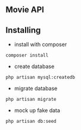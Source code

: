 ## Movie API

## Installing

- install with composer

`composer install`


- create database

`php artisan mysql:createdb`

- migrate database

`php artisan migrate`

- mock up fake data

`php artisan db:seed`
